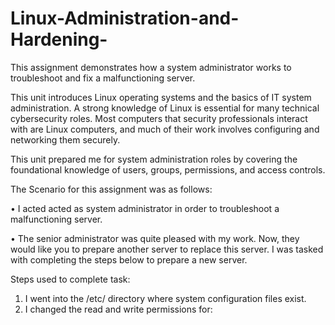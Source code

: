# Linux-Administration-and-Hardening-
This assignment demonstrates how a system administrator works to troubleshoot and fix a malfunctioning server. 


This unit introduces Linux operating systems and the basics of IT system administration. A strong knowledge of Linux is essential for many technical cybersecurity roles. Most computers that security professionals interact with are Linux computers, and much of their work involves configuring and networking them securely.

This unit prepared me for system administration roles by covering the foundational knowledge of users, groups, permissions, and access controls.

The Scenario for this assignment was as follows:

•	I acted acted as system administrator in order to troubleshoot a malfunctioning server.

•	The senior administrator was quite pleased with my work. Now, they would like you to prepare another server to replace this server. I was tasked with completing the steps below to prepare a new server.


Steps used to complete task:

1.	I went into the /etc/ directory where system configuration files exist. 
2.	I changed the read and write permissions for:
